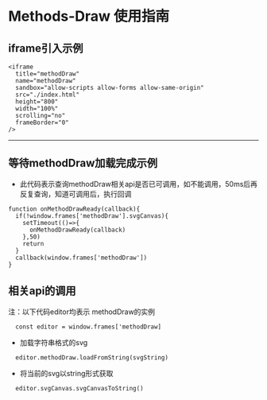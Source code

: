 # Methods-Draw 使用指南

## iframe引入示例
```
<iframe 
  title="methodDraw" 
  name="methodDraw"
  sandbox="allow-scripts allow-forms allow-same-origin" 
  src="./index.html" 
  height="800" 
  width="100%" 
  scrolling="no"
  frameBorder="0"
/>
```
---

## 等待methodDraw加载完成示例

- 此代码表示查询methodDraw相关api是否已可调用，如不能调用，50ms后再反复查询，知道可调用后，执行回调
```
function onMethodDrawReady(callback){
  if(!window.frames['methodDraw'].svgCanvas){
    setTimeout(()=>{
      onMethodDrawReady(callback)
    },50)
    return 
  }
  callback(window.frames['methodDraw'])
}
```

## 相关api的调用

注：以下代码editor均表示 methodDraw的实例
```
  const editor = window.frames['methodDraw]
```

- 加载字符串格式的svg
``` 
  editor.methodDraw.loadFromString(svgString)
```

- 将当前的svg以string形式获取
```
  editor.svgCanvas.svgCanvasToString()
```

